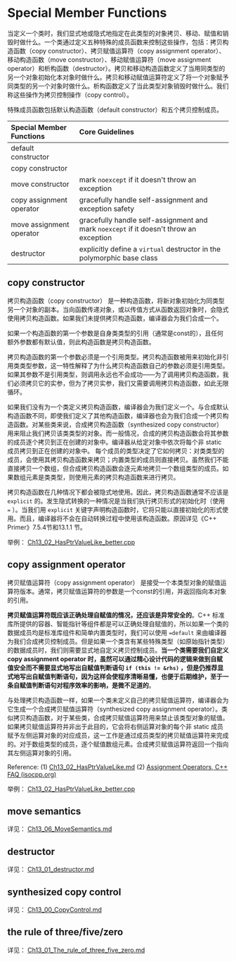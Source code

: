 # Special Member Functions

当定义一个类时，我们显式地或隐式地指定在此类型的对象拷贝、移动、赋值和销毁时做什么。一个类通过定义五种特殊的成员函数来控制这些操作，包括：拷贝构造函数（copy constructor）、拷贝赋值运算符（copy assignment operator）、移动构造函数（move constructor）、移动赋值运算符（move assignment operator）和析构函数（destructor）。拷贝和移动构造函数定义了当用同类型的另一个对象初始化本对象时做什么。拷贝和移动赋值运算符定义了将一个对象赋予同类型的另一个对象时做什么。析构函数定义了当此类型对象销毁时做什么。我们称这些操作为拷贝控制操作（copy control）。

特殊成员函数包括默认构造函数（default constructor）和五个拷贝控制成员。

| Special Member Functions | Core Guidelines                                              |
| :----------------------- | :----------------------------------------------------------- |
| default constructor      |                                                              |
| copy constructor         |                                                              |
| move constructor         | mark `noexcept` if it doesn't throw an exception             |
| copy assignment operator | gracefully handle self-assignment and exception safety       |
| move assignment operator | gracefully handle self-assignment and mark `noexcept` if it doesn't throw an exception |
| destructor               | explicitly define a `virtual` destructor in the polymorphic base class |



## copy constructor

拷贝构造函数（copy constructor） 是一种构造函数，将新对象初始化为同类型另一个对象的副本。当向函数传递对象，或以传值方式从函数返回对象时，会隐式使用拷贝构造函数。如果我们未提供拷贝构造函数，编译器会为我们合成一个。

如果一个构造函数的第一个参数是自身类类型的引用（通常是const的），且任何额外参数都有默认值，则此构造函数是拷贝构造函数。

拷贝构造函数的第一个参数必须是一个引用类型。拷贝构造函数被用来初始化非引用类类型参数，这一特性解释了为什么拷贝构造函数自己的参数必须是引用类型。如果其参数不是引用类型，则调用永远也不会成功——为了调用拷贝构造函数，我们必须拷贝它的实参，但为了拷贝实参，我们又需要调用拷贝构造函数，如此无限循环。

如果我们没有为一个类定义拷贝构造函数，编译器会为我们定义一个。与合成默认构造函数不同，即使我们定义了其他构造函数，编译器也会为我们合成一个拷贝构造函数。对某些类来说，合成拷贝构造函数（synthesized copy constructor）用来阻止我们拷贝该类类型的对象。而一般情况，合成的拷贝构造函数会将其参数的成员逐个拷贝到正在创建的对象中。编译器从给定对象中依次将每个非 static 成员拷贝到正在创建的对象中。 每个成员的类型决定了它如何拷贝：对类类型的成员，会使用其拷贝构造函数来拷贝；内置类型的成员则直接拷贝。虽然我们不能直接拷贝一个数组，但合成拷贝构造函数会逐元素地拷贝一个数组类型的成员。如果数组元素是类类型，则使用元素的拷贝构造函数来进行拷贝。

拷贝构造函数在几种情况下都会被隐式地使用。因此，拷贝构造函数通常不应该是 `explicit` 的。发生隐式转换的一种情况是当我们执行拷贝形式的初始化时（使用 `=` ）。当我们用 `explicit` 关键字声明构造函数时，它将只能以直接初始化的形式使用。而且，编译器将不会在自动转换过程中使用该构造函数。原因详见《C++ Primer》7.5.4节和13.1.1 节。

举例： [Ch13_02_HasPtrValueLike_better.cpp](./Ch13_02_HasPtrValueLike_better.cpp) 

## copy assignment operator

拷贝赋值运算符（copy assignment operator） 是接受一个本类型对象的赋值运算符版本。通常，拷贝赋值运算符的参数是一个const的引用，并返回指向本对象的引用。

**拷贝赋值运算符既应该正确处理自赋值的情况，还应该是异常安全的**。C++ 标准库所提供的容器、智能指针等组件都是可以正确处理自赋值的，所以如果一个类的数据成员均是标准库组件和简单内置类型时，我们可以使用 `=default` 来由编译器为我们合成拷贝控制成员。但是如果一个类含有某些特殊类型（如原始指针类型）的数据成员时，我们则需要显式地自定义拷贝控制成员。**当一个类需要我们自定义 copy assignment operator 时，虽然可以通过精心设计代码的逻辑来做到自赋值安全而不需要显式地写出自赋值判断语句 `if (this != &rhs)` ，但是仍推荐显式地写出自赋值判断语句，因为这样会使程序清晰易懂，也便于后期维护，至于一条自赋值判断语句对程序效率的影响，是微不足道的**。

与处理拷贝构造函数一样，如果一个类未定义自己的拷贝赋值运算符，编译器会为它生成一个合成拷贝赋值运算符（synthesized copy assignment operator）。类似拷贝构造函数，对于某些类，合成拷贝赋值运算符用来禁止该类型对象的赋值。如果拷贝赋值运算符并非出于此目的，它会将右侧运算对象的每个非 static 成员赋予左侧运算对象的对应成员，这一工作是通过成员类型的拷贝赋值运算符来完成的。对于数组类型的成员，逐个赋值数组元素。合成拷贝赋值运算符返回一个指向其左侧运算对象的引用。

Reference: (1) [Ch13_02_HasPtrValueLike.md](./Ch13_02_HasPtrValueLike.md) (2) [Assignment Operators, C++ FAQ (isocpp.org)](https://isocpp.org/wiki/faq/assignment-operators) 

举例： [Ch13_02_HasPtrValueLike_better.cpp](./Ch13_02_HasPtrValueLike_better.cpp) 

## move semantics

详见： [Ch13_06_MoveSemantics.md](./Ch13_06_MoveSemantics.md) 

## destructor

详见： [Ch13_01_destructor.md](./Ch13_01_destructor.md) 

## synthesized copy control

详见： [Ch13_00_CopyControl.md](./Ch13_00_CopyControl.md) 

## the rule of three/five/zero

详见： [Ch13_01_The_rule_of_three_five_zero.md](./Ch13_01_The_rule_of_three_five_zero.md)

